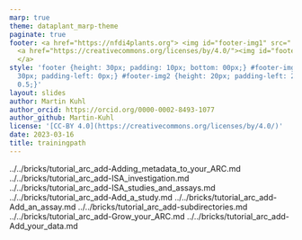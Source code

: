 ```yaml
---
marp: true
theme: dataplant_marp-theme
paginate: true
footer: <a href="https://nfdi4plants.org"> <img id="footer-img1" src="../../../img/_logos/DataPLANT/DataPLANT_logo_square_bg_transparent.svg"></a>
  <a href="https://creativecommons.org/licenses/by/4.0/"><img id="footer-img2" src="../../../img/_logos/CreativeCommons/by.svg">
  </a>
style: 'footer {height: 30px; padding: 10px; bottom: 00px;} #footer-img1 {height:
  30px; padding-left: 0px;} #footer-img2 {height: 20px; padding-left: 20px; opacity:
  0.5;}'
layout: slides
author: Martin Kuhl
author_orcid: https://orcid.org/0000-0002-8493-1077
author_github: Martin-Kuhl
license: '[CC-BY 4.0](https://creativecommons.org/licenses/by/4.0/)'
date: 2023-03-16
title: trainingpath
---
```


../../bricks/tutorial_arc_add-Adding_metadata_to_your_ARC.md
../../bricks/tutorial_arc_add-ISA_investigation.md
../../bricks/tutorial_arc_add-ISA_studies_and_assays.md
../../bricks/tutorial_arc_add-Add_a_study.md
../../bricks/tutorial_arc_add-Add_an_assay.md
../../bricks/tutorial_arc_add-subdirectories.md
../../bricks/tutorial_arc_add-Grow_your_ARC.md
../../bricks/tutorial_arc_add-Add_your_data.md
